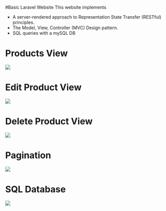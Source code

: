 #Basic Laravel Website
This website implements 
- A server-rendered approach to Representation State Transfer (RESTful) principles.
- The Model, View, Controller (MVC) Design pattern.
- SQL queries with a mySQL DB

# Products View
![](https://github.com/Sessiom/laravel-practice/home.PNG)
# Edit Product View
![](https://github.com/Sessiom/laravel-practice/edit.PNG)
# Delete Product View
![](https://github.com/Sessiom/laravel-practice/delete.PNG)
# Pagination 
![](https://github.com/Sessiom/laravel-practice/pagination.PNG)
# SQL Database
![](https://github.com/Sessiom/laravel-practice/sql.PNG)
